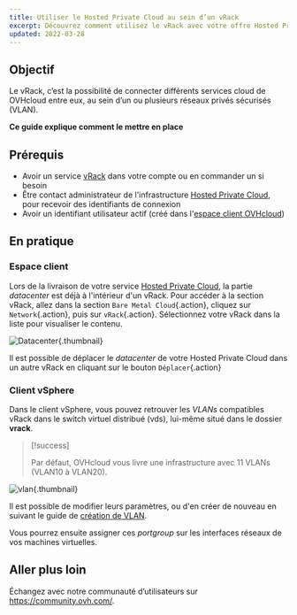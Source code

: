 ```yaml
---
title: Utiliser le Hosted Private Cloud au sein d’un vRack
excerpt: Découvrez comment utilisez le vRack avec votre offre Hosted Private Cloud
updated: 2022-03-28
---
```


## Objectif

Le vRack, c’est la possibilité de connecter différents services cloud de OVHcloud entre eux, au sein d’un ou plusieurs réseaux privés sécurisés (VLAN).

**Ce guide explique comment le mettre en place**

## Prérequis

- Avoir un service [vRack](https://www.ovh.com/ca/fr/solutions/vrack/) dans votre compte ou en commander un si besoin
- Être contact administrateur de l'infrastructure [Hosted Private Cloud](https://www.ovhcloud.com/fr-ca/enterprise/products/hosted-private-cloud/), pour recevoir des identifiants de connexion
- Avoir un identifiant utilisateur actif (créé dans l'[espace client OVHcloud](/links/manager))

## En pratique

### Espace client

Lors de la livraison de votre service [Hosted Private Cloud](https://www.ovhcloud.com/fr-ca/enterprise/products/hosted-private-cloud/), la partie *datacenter* est déjà à l'intérieur d'un vRack. Pour accéder à la section vRack, allez dans la section `Bare Metal Cloud`{.action}, cliquez sur `Network`{.action}, puis sur `vRack`{.action}. Sélectionnez votre vRack dans la liste pour visualiser le contenu.

![Datacenter](images/vRackDatacenter.PNG){.thumbnail}

Il est possible de déplacer le *datacenter* de votre Hosted Private Cloud dans un autre vRack en cliquant sur le bouton `Déplacer`{.action}

### Client vSphere

Dans le client vSphere, vous pouvez retrouver les *VLANs* compatibles vRack dans le switch virtuel distribué (vds), lui-même situé dans le dossier **vrack**.

> [!success]
>
> Par défaut, OVHcloud vous livre une infrastructure avec 11 VLANs (VLAN10 à VLAN20).
>

![vlan](images/vRackVsphere.png){.thumbnail}

Il est possible de modifier leurs paramètres, ou d'en créer de nouveau en suivant le guide de [création de VLAN](/pages/hosted_private_cloud/hosted_private_cloud_powered_by_vmware/creation_vlan).

Vous pourrez ensuite assigner ces *portgroup* sur les interfaces réseaux de vos machines virtuelles.

## Aller plus loin

Échangez avec notre communauté d’utilisateurs sur <https://community.ovh.com/>.
